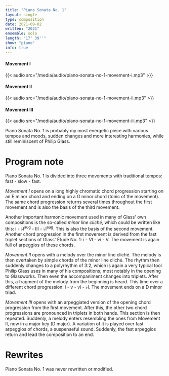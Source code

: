 ```yaml
---
title: "Piano Sonata No. 1"
layout: single
type: composition
date: 2021-09-02
written: "2021"
ensemble: solo
length: "17' 39''"
show: "piano"
info: true
---
```


#### Movement I

{{< audio src="/media/audio/piano-sonata-no-1-movement-i.mp3" >}}

#### Movement II

{{< audio src="/media/audio/piano-sonata-no-1-movement-ii.mp3" >}}

#### Movement III

{{< audio src="/media/audio/piano-sonata-no-1-movement-iii.mp3" >}}

Piano Sonata No. 1 is probably my most energetic piece with various tempos and moods, sudden changes and more interesting harmonies, while still reminiscent of Philip Glass.

# Program note

Piano Sonata No. 1 is divided into three movements with traditional tempos: fast - slow - fast.

*Movement I* opens on a long highly chromatic chord progression starting on an E minor chord and ending on a G minor chord (tonic of the movement). The same chord progression returns several times throughout the first movement and is also the basis of the third movement. 

Another important harmonic movement used in many of Glass' own compositions is the so-called *minor line cliché*, which could be written like this: i - &#9837;I<sup>aug</sup> - III - &#9837;I<sup>aug</sup>. This is also the basis of the second movement. Another chord progression in the first movement is derived from the fast triplet sections of Glass' Étude No. 1: i - VI - vi - V. The movement is again full of arpeggios of these chords.

*Movement II* opens with a melody over the minor line cliché. The melody is then overtaken by simple chords of the minor line cliché. The rhythm then suddenly changes to a polyrhythm of 3:2, which is again a very typical tool Philip Glass uses in many of his compositions, most notably in the opening to Glassworks. Then even the accompaniment changes into triplets. After this, a fragment of the melody from the beginning is heard. This time over a different chord progression: i - v - vi - &#9837;I. The movement ends on a D minor triad.

*Movement III* opens with an arpeggiated version of the opening chord progression from the first movement. After this, the other two chord progressions are pronounced in triplets in both hands. This section is then repeated. Suddenly, a melody enters resembling the ones from Movement II, now in a major key (D major). A variation of it is played over fast arpeggios of chords, a suspenseful sound. Suddenly, the fast arpeggios return and lead the composition to an end. 

# Rewrites

Piano Sonata No. 1 was never rewritten or modified.